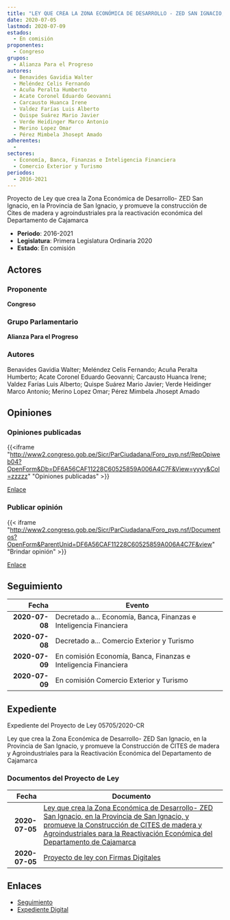 ```yaml
---
title: "LEY QUE CREA LA ZONA ECONÓMICA DE DESARROLLO - ZED SAN IGNACIO, EN LA PROVINCIA DE SAN IGNACIO, Y PROMUEVE LA CONSTRUCCIÓN DE CITES DE MADERA Y AGROINDUSTRIALES PARA LA REACTIVACIÓN ECONÓMICA DEL DEPARTAMENTO DE CAJAMARCA"
date: 2020-07-05
lastmod: 2020-07-09
estados: 
  - En comisión
proponentes: 
  - Congreso
grupos: 
  - Alianza Para el Progreso
autores: 
  - Benavides Gavidia Walter
  - Meléndez Celis Fernando
  - Acuña Peralta Humberto
  - Acate Coronel Eduardo Geovanni
  - Carcausto Huanca Irene
  - Valdez Farías Luis Alberto
  - Quispe Suárez Mario Javier
  - Verde Heidinger Marco Antonio
  - Merino Lopez Omar
  - Pérez Mimbela Jhosept Amado
adherentes: 
  - 
sectores: 
  - Economía, Banca, Finanzas e Inteligencia Financiera
  - Comercio Exterior y Turismo
periodos: 
  - 2016-2021
---
```


Proyecto de Ley que crea la Zona Económica de Desarrollo- ZED San Ignacio, en la Provincia de San Ignacio, y promueve la construcción de Cites de madera y agroindustriales pra la reactivación económica del Departamento de Cajamarca

- **Periodo**: 2016-2021
- **Legislatura**: Primera Legislatura Ordinaria 2020
- **Estado**: En comisión

## Actores

### Proponente

**Congreso**

### Grupo Parlamentario

**Alianza Para el Progreso**

### Autores

Benavides Gavidia Walter; Meléndez Celis Fernando; Acuña Peralta Humberto; Acate Coronel Eduardo Geovanni; Carcausto Huanca Irene; Valdez Farías Luis Alberto; Quispe Suárez Mario Javier; Verde Heidinger Marco Antonio; Merino Lopez Omar; Pérez Mimbela Jhosept Amado


## Opiniones

### Opiniones publicadas

{{<iframe "http://www2.congreso.gob.pe/Sicr/ParCiudadana/Foro_pvp.nsf/RepOpiweb04?OpenForm&Db=DF6A56CAF11228C60525859A006A4C7F&View=yyyy&Col=zzzzz" "Opiniones publicadas" >}}

[Enlace](http://www2.congreso.gob.pe/Sicr/ParCiudadana/Foro_pvp.nsf/RepOpiweb04?OpenForm&Db=DF6A56CAF11228C60525859A006A4C7F&View=yyyy&Col=zzzzz)
### Publicar opinión

{{< iframe "http://www2.congreso.gob.pe/Sicr/ParCiudadana/Foro_pvp.nsf/Documentos?OpenForm&ParentUnid=DF6A56CAF11228C60525859A006A4C7F&view" "Brindar opinión" >}}

[Enlace](http://www2.congreso.gob.pe/Sicr/ParCiudadana/Foro_pvp.nsf/Documentos?OpenForm&ParentUnid=DF6A56CAF11228C60525859A006A4C7F&view)

## Seguimiento

| Fecha | Evento |
|------:|--------|
| **2020-07-08** | Decretado a... Economía, Banca, Finanzas e Inteligencia Financiera|
| **2020-07-08** | Decretado a... Comercio Exterior y Turismo|
| **2020-07-09** | En comisión Economía, Banca, Finanzas e Inteligencia Financiera|
| **2020-07-09** | En comisión Comercio Exterior y Turismo|


## Expediente

Expediente del Proyecto de Ley 05705/2020-CR

Ley que crea la Zona Económica de Desarrollo- ZED San Ignacio, en la Provincia de San Ignacio, y promueve la Construcción de CITES de madera y Agroindustriales para la Reactivación Económica del Departamento de Cajamarca


### Documentos del Proyecto de Ley

| Fecha | Documento |
|------:|--------|
| **2020-07-05** | [Ley que crea la Zona Económica de Desarrollo- ZED San Ignacio, en la Provincia de San Ignacio, y promueve la Construcción de CITES de madera y Agroindustriales para la Reactivación Económica del Departamento de Cajamarca](http://www.leyes.congreso.gob.pe/Documentos/2016_2021/Proyectos_de_Ley_y_de_Resoluciones_Legislativas/PL05705-20200705.pdf) |
| **2020-07-05** | [Proyecto de ley con Firmas Digitales](http://www.leyes.congreso.gob.pe/Documentos/2016_2021/Proyectos_de_Ley_y_de_Resoluciones_Legislativas/Proyectos_Firmas_digitales/PL05705.pdf) |

## Enlaces 

- [Seguimiento](http://www2.congreso.gob.pehttp://www2.congreso.gob.pe/Sicr/TraDocEstProc/CLProLey2016.nsf/f7fff46988ca05b1052578e100829cc7/948021e5a746f70f0525859d000f2f4d?OpenDocument)
- [Expediente Digital](http://www2.congreso.gob.pehttp://www2.congreso.gob.pe/Sicr/TraDocEstProc/CLProLey2016.nsf/f7fff46988ca05b1052578e100829cc7/948021e5a746f70f0525859d000f2f4d?OpenDocument&Click=05257FB7005EB655.eb71d0cf91d8294e05256cdf006b5706/$Body/0.1C6C)
